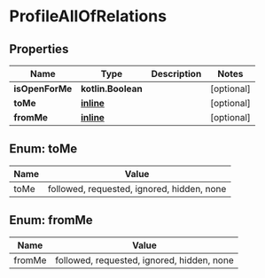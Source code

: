 
# ProfileAllOfRelations

## Properties
Name | Type | Description | Notes
------------ | ------------- | ------------- | -------------
**isOpenForMe** | **kotlin.Boolean** |  |  [optional]
**toMe** | [**inline**](#ToMe) |  |  [optional]
**fromMe** | [**inline**](#FromMe) |  |  [optional]


<a name="ToMe"></a>
## Enum: toMe
Name | Value
---- | -----
toMe | followed, requested, ignored, hidden, none


<a name="FromMe"></a>
## Enum: fromMe
Name | Value
---- | -----
fromMe | followed, requested, ignored, hidden, none




